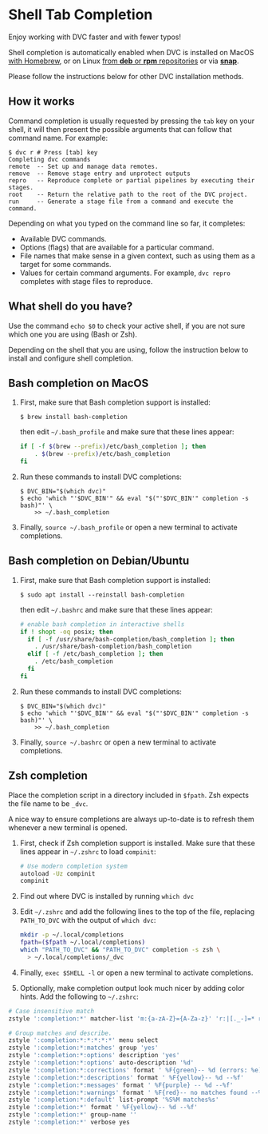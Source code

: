 # Shell Tab Completion

Enjoy working with DVC faster and with fewer typos!

Shell completion is automatically enabled when DVC is installed on MacOS
[with Homebrew](/doc/install/macos#install-with-brew), or on Linux
[from **deb** or **rpm** repositories](/doc/install/linux#install-from-repository)
or via [**snap**](/doc/install/linux#install-with-snap).

Please follow the instructions below for other DVC installation methods.

## How it works

Command completion is usually requested by pressing the `tab` key on your shell,
it will then present the possible arguments that can follow that command name.
For example:

```dvc
$ dvc r # Press [tab] key
Completing dvc commands
remote  -- Set up and manage data remotes.
remove  -- Remove stage entry and unprotect outputs
repro   -- Reproduce complete or partial pipelines by executing their stages.
root    -- Return the relative path to the root of the DVC project.
run     -- Generate a stage file from a command and execute the command.
```

Depending on what you typed on the command line so far, it completes:

- Available DVC commands.
- Options (flags) that are available for a particular command.
- File names that make sense in a given context, such as using them as a target
  for some commands.
- Values for certain command arguments. For example, `dvc repro` completes with
  stage files to reproduce.

## What shell do you have?

Use the command `echo $0` to check your active shell, if you are not sure which
one you are using (Bash or Zsh).

Depending on the shell that you are using, follow the instruction below to
install and configure shell completion.

## Bash completion on MacOS

1. First, make sure that Bash completion support is installed:

   ```dvc
   $ brew install bash-completion
   ```

   then edit `~/.bash_profile` and make sure that these lines appear:

   ```bash
   if [ -f $(brew --prefix)/etc/bash_completion ]; then
       . $(brew --prefix)/etc/bash_completion
   fi
   ```

2. Run these commands to install DVC completions:

   ```dvc
   $ DVC_BIN="$(which dvc)"
   $ echo 'which "'$DVC_BIN'" && eval "$("'$DVC_BIN'" completion -s bash)"' \
       >> ~/.bash_completion
   ```

3. Finally, `source ~/.bash_profile` or open a new terminal to activate
   completions.

## Bash completion on Debian/Ubuntu

1. First, make sure that Bash completion support is installed:

   ```dvc
   $ sudo apt install --reinstall bash-completion
   ```

   then edit `~/.bashrc` and make sure that these lines appear:

   ```bash
   # enable bash completion in interactive shells
   if ! shopt -oq posix; then
     if [ -f /usr/share/bash-completion/bash_completion ]; then
       . /usr/share/bash-completion/bash_completion
     elif [ -f /etc/bash_completion ]; then
       . /etc/bash_completion
     fi
   fi
   ```

2. Run these commands to install DVC completions:

   ```dvc
   $ DVC_BIN="$(which dvc)"
   $ echo 'which "'$DVC_BIN'" && eval "$("'$DVC_BIN'" completion -s bash)"' \
       >> ~/.bash_completion
   ```

3. Finally, `source ~/.bashrc` or open a new terminal to activate completions.

## Zsh completion

Place the completion script in a directory included in `$fpath`. Zsh expects the
file name to be `_dvc`.

A nice way to ensure completions are always up-to-date is to refresh them
whenever a new terminal is opened.

1. First, check if Zsh completion support is installed. Make sure that these
   lines appear in `~/.zshrc` to load `compinit`:

   ```bash
   # Use modern completion system
   autoload -Uz compinit
   compinit
   ```

2. Find out where DVC is installed by running `which dvc`

3. Edit `~/.zshrc` and add the following lines to the top of the file, replacing
   `PATH_TO_DVC` with the output of `which dvc`:

   ```bash
   mkdir -p ~/.local/completions
   fpath=($fpath ~/.local/completions)
   which "PATH_TO_DVC" && "PATH_TO_DVC" completion -s zsh \
     > ~/.local/completions/_dvc
   ```

4. Finally, `exec $SHELL -l` or open a new terminal to activate completions.

5. Optionally, make completion output look much nicer by adding color hints. Add
   the following to `~/.zshrc`:

```bash
# Case insensitive match
zstyle ':completion:*' matcher-list 'm:{a-zA-Z}={A-Za-z}' 'r:|[._-]=* r:|=*' 'l:|=* r:|=*'

# Group matches and describe.
zstyle ':completion:*:*:*:*:*' menu select
zstyle ':completion:*:matches' group 'yes'
zstyle ':completion:*:options' description 'yes'
zstyle ':completion:*:options' auto-description '%d'
zstyle ':completion:*:corrections' format ' %F{green}-- %d (errors: %e) --%f'
zstyle ':completion:*:descriptions' format ' %F{yellow}-- %d --%f'
zstyle ':completion:*:messages' format ' %F{purple} -- %d --%f'
zstyle ':completion:*:warnings' format ' %F{red}-- no matches found --%f'
zstyle ':completion:*:default' list-prompt '%S%M matches%s'
zstyle ':completion:*' format ' %F{yellow}-- %d --%f'
zstyle ':completion:*' group-name ''
zstyle ':completion:*' verbose yes
```
